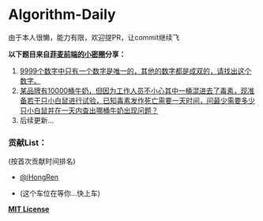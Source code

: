 # Algorithm-Daily
由于本人很懒，能力有限，欢迎提PR，让commit继续飞



**以下题目来自[菲麦前端的小密圈](http://www.jianshu.com/p/fde6de3412f6)分享：**

1. [9999个数字中只有一个数字是唯一的，其他的数字都是成双的，请找出这个数字。](/1/1t.md)
2. [某品牌有10000桶牛奶，但因为工作人员不小心其中一桶混进去了毒素，现准备若干只小白鼠进行试验，已知毒素发作死亡需要一天时间，问最少需要多少只小白鼠并在一天内查出哪桶牛奶出现问题？](/2/2t.md) 
3. 后续更新...


  




### 贡献List：

(按首次贡献时间排名)

- [@iHongRen](https://github.com/iHongRen)


-  (这个车位在等你...快上车)


  



[**MIT License**](/LICENSE)  

  

